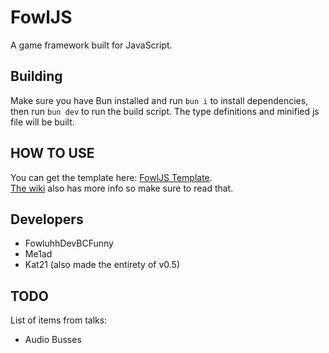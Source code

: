 # FowlJS

A game framework built for JavaScript.

## Building

Make sure you have Bun installed and run `bun i` to install dependencies, then run `bun dev` to run the build script. The type definitions and minified js file will be built.

## HOW TO USE

You can get the template here: [FowlJS Template](https://github.com/fowluhhdevbcfunny/fowljs-template).   
[The wiki](https://github.com/fowluhhdevbcfunny/fowljs/wiki) also has more info so make sure to read that.

## Developers

- FowluhhDevBCFunny
- Me1ad
- Kat21 (also made the entirety of v0.5)

## TODO

List of items from talks:
- Audio Busses